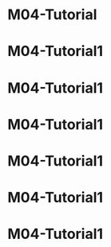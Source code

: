 # M04-Tutorial
# M04-Tutorial1
# M04-Tutorial1
# M04-Tutorial1
# M04-Tutorial1
# M04-Tutorial1
# M04-Tutorial1
